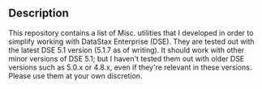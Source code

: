 ## Description

This repository contains a list of Misc. utilities that I developed in order to simplify working with DataStax Enterprise (DSE). They are tested out with the latest DSE 5.1 version (5.1.7 as of writing). It should work with other minor versions of DSE 5.1; but I haven't tested them out with older DSE versions such as 5.0.x or 4.8.x, even if they're relevant in these versions. Please use them at your own discretion.
